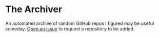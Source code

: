 # The Archiver
An automated archive of random GitHub repos I figured may be useful someday. 
[Open an issue](https://github.com/AutoArchives/.github/issues) to request a repository to be added.
